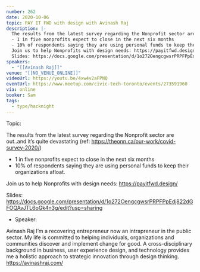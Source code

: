 ```yaml
---
number: 262
date: 2020-10-06
topic: PAY IT FWD with design with Avinash Raj
description: |-
  The results from the latest survey regarding the Nonprofit sector are out..and it’s quite devastating (ref: https://theonn.ca/our-work/covid-survey-2020/)
  - 1 in five nonprofits expect to close in the next six months
  - 10% of respondents saying they are using personal funds to keep their organizations afloat.
  Join us to help Nonprofits with design needs: https://payitfwd.design/
  Slides: https://docs.google.com/presentation/d/1o272OengcgwsrPRPFPpEdj822dGFOQAvJTL6oGk4n3g/edit?usp=sharing
speakers:
  - "[[Avinash Raj]]"
venue: "[[NO_VENUE_ONLINE]]"
videoUrl: https://youtu.be/4xw4v2aFPNQ
eventUrl: https://www.meetup.com/civic-tech-toronto/events/273591960
via: online
booker: Sam
tags:
  - type/hacknight
---
```


Topic:

The results from the latest survey regarding the Nonprofit sector are out..and it’s quite devastating (ref: https://theonn.ca/our-work/covid-survey-2020/)
- 1 in five nonprofits expect to close in the next six months
- 10% of respondents saying they are using personal funds to keep their organizations afloat.

Join us to help Nonprofits with design needs: https://payitfwd.design/

Slides: https://docs.google.com/presentation/d/1o272OengcgwsrPRPFPpEdj822dGFOQAvJTL6oGk4n3g/edit?usp=sharing

+ Speaker:

Avinash Raj
I’m a recovering entrepreneur now an intrapreneur in the public sector.
My life is committed to helping individuals, organizations and communities discover and implement change for good. A cross-disciplinary background in business, user experience design, and technology provides me a holistic approach to strategic innovation through design thinking.
https://avinashraj.com/
